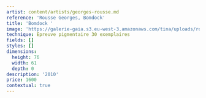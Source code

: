 ```yaml
---
artist: content/artists/georges-rousse.md
reference: 'Rousse Georges, Bomdock'
title: 'Bomdock '
image: 'https://galerie-gaia.s3.eu-west-3.amazonaws.com/tina/uploads/rousse-georges/BAT Bomdok.jpg'
technique: Epreuve pigmentaire 30 exemplaires
fields: []
styles: []
dimensions:
  height: 76
  width: 61
  depth: 0
description: '2010'
price: 1600
contextual: true
---
```


